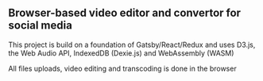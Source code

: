 ## Browser-based video editor and convertor for social media

This project is build on a foundation of Gatsby/React/Redux and uses D3.js, the Web Audio API, IndexedDB (Dexie.js) and WebAssembly (WASM)

All files uploads, video editing and transcoding is done in the browser
